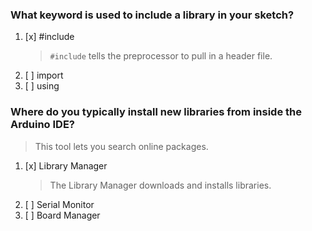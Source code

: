 ### What keyword is used to include a library in your sketch?
1. [x] #include
    > `#include` tells the preprocessor to pull in a header file.
1. [ ] import
1. [ ] using

### Where do you typically install new libraries from inside the Arduino IDE?
> This tool lets you search online packages.
1. [x] Library Manager
    > The Library Manager downloads and installs libraries.
1. [ ] Serial Monitor
1. [ ] Board Manager
